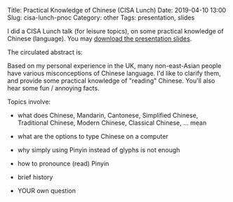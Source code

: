 Title: Practical Knowledge of Chinese (CISA Lunch)
Date: 2019-04-10 13:00
Slug: cisa-lunch-pnoc
Category: other
Tags: presentation, slides

I did a CISA Lunch talk (for leisure topics), on some practical knowledge of Chinese (language). You may [download the presentation slides]({static}/docs/Practical_Knowledge_of_Chinese.odp).

The circulated abstract is:

Based on my personal experience in the UK, many non-east-Asian people have various misconceptions of Chinese language. I'd like to clarify them, and provide some practical knowledge of "reading" Chinese. You'll also hear some fun / annoying facts.

Topics involve:

* what does Chinese, Mandarin, Cantonese, Simplified Chinese, Traditional Chinese, Modern Chinese, Classical Chinese, ... mean

* what are the options to type Chinese on a computer

* why simply using Pinyin instead of glyphs is not enough

* how to pronounce (read) Pinyin

* brief history

* YOUR own question
